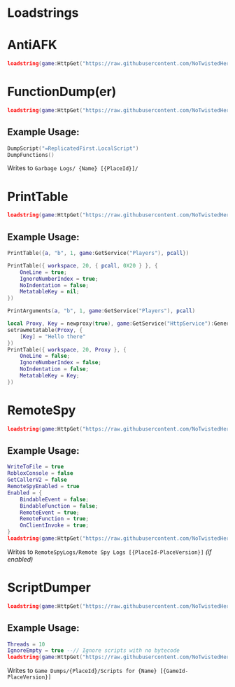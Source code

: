 # <b>Loadstrings</b>

# AntiAFK
```lua
loadstring(game:HttpGet("https://raw.githubusercontent.com/NoTwistedHere/Roblox/main/AntiAFK.lua"))()
```

# FunctionDump(er)
```lua
loadstring(game:HttpGet("https://raw.githubusercontent.com/NoTwistedHere/Roblox/main/FunctionDump.lua"))() --// Place the loadstring in your autoexec if you wish
```
## <b>Example Usage:</b>
```lua
DumpScript("=ReplicatedFirst.LocalScript")
DumpFunctions()
```
Writes to `Garbage Logs/ {Name} [{PlaceId}]/`

# PrintTable
```lua
loadstring(game:HttpGet("https://raw.githubusercontent.com/NoTwistedHere/Roblox/main/PrintTable.luau"))() --// Place the loadstring in your autoexec if you wish
```
## <b>Example Usage:</b>
```lua
PrintTable({a, "b", 1, game:GetService("Players"), pcall})

PrintTable({ workspace, 20, { pcall, 0X20 } }, {
    OneLine = true;
    IgnoreNumberIndex = true;
    NoIndentation = false;
    MetatableKey = nil;
})

PrintArguments(a, "b", 1, game:GetService("Players"), pcall)

local Proxy, Key = newproxy(true), game:GetService("HttpService"):GenerateGUID(false)
setrawmetatable(Proxy, {
    [Key] = "Hello there"
})
PrintTable({ workspace, 20, Proxy }, {
    OneLine = false;
    IgnoreNumberIndex = false;
    NoIndentation = false;
    MetatableKey = Key;
})
```

# RemoteSpy
```lua
loadstring(game:HttpGet("https://raw.githubusercontent.com/NoTwistedHere/Roblox/main/RemoteSpy.lua"))() --// Place the loadstring in your autoexec if you wish to spy :InvokeClient()
```
## <b>Example Usage:</b>
```lua
WriteToFile = true
RobloxConsole = false
GetCallerV2 = false
RemoteSpyEnabled = true
Enabled = {
    BindableEvent = false;
    BindableFunction = false;
    RemoteEvent = true;
    RemoteFunction = true;
    OnClientInvoke = true;
}
loadstring(game:HttpGet("https://raw.githubusercontent.com/NoTwistedHere/Roblox/main/RemoteSpy.lua"))() --// Place the loadstring in your autoexec if you wish to spy :InvokeClient()
```
Writes to `RemoteSpyLogs/Remote Spy Logs [{PlaceId-PlaceVersion}]` *(if enabled)*

# ScriptDumper
```lua
loadstring(game:HttpGet("https://raw.githubusercontent.com/NoTwistedHere/Roblox/main/ScriptDumper.lua"))()
```
## <b>Example Usage:</b>
```lua
Threads = 10
IgnoreEmpty = true --// Ignore scripts with no bytecode
loadstring(game:HttpGet("https://raw.githubusercontent.com/NoTwistedHere/Roblox/main/ScriptDumper.lua"))() --// Place the loadstring in your autoexec if you wish to decompile scripts before they have the chance to hide themselves
```
Writes to `Game Dumps/{PlaceId}/Scripts for {Name} [{GameId-PlaceVersion}]`